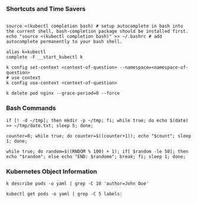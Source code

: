 ### Shortcuts and Time Savers
```shell

source <(kubectl completion bash) # setup autocomplete in bash into the current shell, bash-completion package should be installed first.
echo "source <(kubectl completion bash)" >> ~/.bashrc # add autocomplete permanently to your bash shell.

alias k=kubectl
complete -F __start_kubectl k
```

```shell
k config set-context <context-of-question> --namespace=<namespace-of-question>
# use context
k config use-context <context-of-question>
```

```shell
k delete pod nginx --grace-period=0 --force
```

### Bash Commands
```shell
if [! -d ~/tmp]; then mkdir -p ~/tmp; fi; while true; do echo $(date) >> ~/tmp/date.txt; sleep 5; done;
```
```shell
counter=0; while true; do counter=$((counter+1)); echo "$count"; sleep 1; done;
```
```shell
while true; do random=$((RNDOM % 100) + 1); if[ $random -le 50]; then echo "$random"; else echo "END: $randome"; break; fi; sleep 1; done;
```

### Kubernetes Object Information
```shell
k describe pods -o yaml | grep -C 10 'author=John Doe'
```

```shell
kubectl get pods -o yaml | grep -C 5 labels:
```